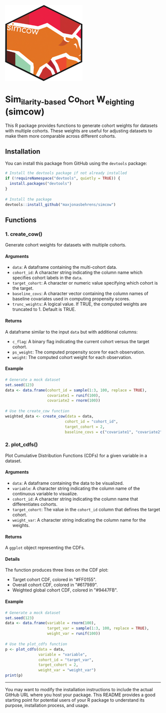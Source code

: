 <img src='logo/simcow_logo.png' width='250'>

# Sim<sub>ilarity-based</sub> Co<sub>hort</sub> W<sub>eighting</sub> (simcow)

This R package provides functions to generate cohort weights for datasets with multiple cohorts. These weights are useful for adjusting datasets to make them more comparable across different cohorts.

## Installation

You can install this package from GitHub using the `devtools` package:

```R
# Install the devtools package if not already installed
if (!requireNamespace("devtools", quietly = TRUE)) {
  install.packages("devtools")
}

# Install the package
devtools::install_github("maxjonasbehrens/simcow")
```

## Functions

### 1. create_cow()

Generate cohort weights for datasets with multiple cohorts.

#### Arguments

- `data`: A dataframe containing the multi-cohort data.
- `cohort_id`: A character string indicating the column name which specifies cohort labels in the `data`.
- `target_cohort`: A character or numeric value specifying which cohort is the target.
- `baseline_covs`: A character vector containing the column names of baseline covariates used in computing propensity scores.
- `trunc_weights`: A logical value. If TRUE, the computed weights are truncated to 1. Default is TRUE.

#### Returns

A dataframe similar to the input `data` but with additional columns:
- `c_flag`: A binary flag indicating the current cohort versus the target cohort.
- `ps_weight`: The computed propensity score for each observation.
- `weight`: The computed cohort weight for each observation.

#### Example

```R
# Generate a mock dataset
set.seed(123)
data <- data.frame(cohort_id = sample(1:3, 100, replace = TRUE),
                   covariate1 = runif(100),
                   covariate2 = rnorm(100))

# Use the create_cow function
weighted_data <- create_cow(data = data,
                           cohort_id = "cohort_id",
                           target_cohort = 2,
                           baseline_covs = c("covariate1", "covariate2"))
```

### 2. plot_cdfs()

Plot Cumulative Distribution Functions (CDFs) for a given variable in a dataset.

#### Arguments

- `data`: A dataframe containing the data to be visualized.
- `variable`: A character string indicating the column name of the continuous variable to visualize.
- `cohort_id`: A character string indicating the column name that differentiates cohorts.
- `target_cohort`: The value in the `cohort_id` column that defines the target cohort.
- `weight_var`: A character string indicating the column name for the weights.

#### Returns

A `ggplot` object representing the CDFs.

#### Details

The function produces three lines on the CDF plot:
- Target cohort CDF, colored in "#FF0155".
- Overall cohort CDF, colored in "#617989".
- Weighted global cohort CDF, colored in "#9447FB".

#### Example

```R
# Generate a mock dataset
set.seed(123)
data <- data.frame(variable = rnorm(100),
                   target_var = sample(1:3, 100, replace = TRUE),
                   weight_var = runif(100))

# Use the plot_cdfs function
p <- plot_cdfs(data = data,
               variable = "variable",
               cohort_id = "target_var",
               target_cohort = 2,
               weight_var = "weight_var")
print(p)
```

---

You may want to modify the installation instructions to include the actual GitHub URL where you host your package. This README provides a good starting point for potential users of your R package to understand its purpose, installation process, and usage.
